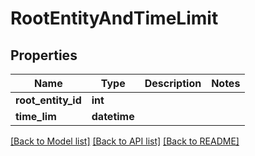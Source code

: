 # RootEntityAndTimeLimit

## Properties
Name | Type | Description | Notes
------------ | ------------- | ------------- | -------------
**root_entity_id** | **int** |  | 
**time_lim** | **datetime** |  | 

[[Back to Model list]](../README.md#documentation-for-models) [[Back to API list]](../README.md#documentation-for-api-endpoints) [[Back to README]](../README.md)


